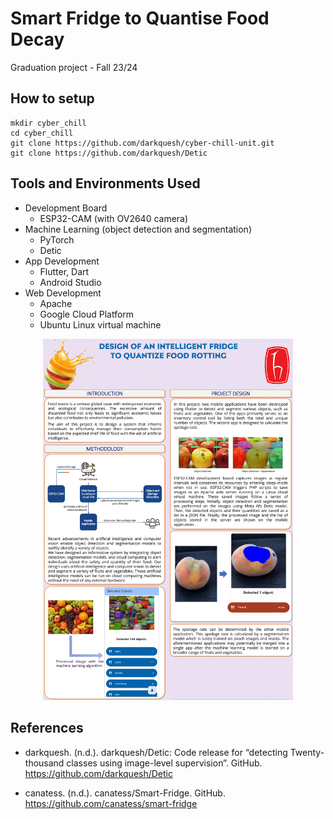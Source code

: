 # Smart Fridge to Quantise Food Decay

Graduation project - Fall 23/24
  
## How to setup

    mkdir cyber_chill
    cd cyber_chill
    git clone https://github.com/darkquesh/cyber-chill-unit.git
    git clone https://github.com/darkquesh/Detic

## Tools and Environments Used

- Development Board
  - ESP32-CAM (with OV2640 camera)
- Machine Learning (object detection and segmentation)
  - PyTorch
  - Detic
- App Development
  - Flutter, Dart
  - Android Studio
- Web Development
  - Apache
  - Google Cloud Platform
  - Ubuntu Linux virtual machine

<p align="center">
  <img src="./assets/cyber_chill_unit.png" alt="project_overview" width="400"/>
</p>

## References

- darkquesh. (n.d.). darkquesh/Detic: Code release for “detecting Twenty-thousand classes using image-level supervision”. GitHub. <https://github.com/darkquesh/Detic>

- canatess. (n.d.). canatess/Smart-Fridge. GitHub. <https://github.com/canatess/smart-fridge>
